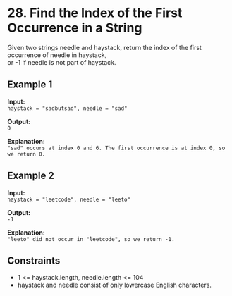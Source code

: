 # 28. Find the Index of the First Occurrence in a String

Given two strings needle and haystack, return the index of the first occurrence of needle in haystack,  
or -1 if needle is not part of haystack.


## Example 1

**Input:**  
`haystack = "sadbutsad", needle = "sad"`  

**Output:**  
`0`

**Explanation:**  
`"sad" occurs at index 0 and 6. The first occurrence is at index 0, so we return 0.`

## Example 2

**Input:**  
`haystack = "leetcode", needle = "leeto"`  

**Output:**  
`-1`

**Explanation:**  
`"leeto" did not occur in "leetcode", so we return -1.`

## Constraints

- 1 <= haystack.length, needle.length <= 104
- haystack and needle consist of only lowercase English characters.
